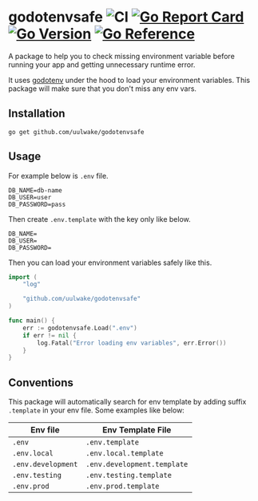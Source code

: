 # godotenvsafe ![CI](https://github.com/uulwake/godotenvsafe/workflows/CI/badge.svg) [![Go Report Card](https://goreportcard.com/badge/github.com/uulwake/godotenvsafe)](https://goreportcard.com/report/github.com/uulwake/godotenvsafe) [![Go Version](https://img.shields.io/github/go-mod/go-version/uulwake/godotenvsafe)](https://img.shields.io/github/go-mod/go-version/uulwake/godotenvsafe) [![Go Reference](https://img.shields.io/badge/godoc-reference-blue.svg)](https://pkg.go.dev/github.com/uulwake/godotenvsafe)



A package to help you to check missing environment variable before running your app and getting unnecessary runtime error.

It uses [godotenv](https://github.com/joho/godotenv) under the hood to load your environment variables. This package will make sure that you don't miss any env vars.

## Installation

```shell
go get github.com/uulwake/godotenvsafe
```

## Usage
For example below is `.env` file.
```
DB_NAME=db-name
DB_USER=user
DB_PASSWORD=pass
```

Then create `.env.template` with the key only like below.
```
DB_NAME=
DB_USER=
DB_PASSWORD=
```

Then you can load your environment variables safely like this.
```go
import (
    "log"

    "github.com/uulwake/godotenvsafe"
)

func main() {
    err := godotenvsafe.Load(".env")
    if err != nil {
        log.Fatal("Error loading env variables", err.Error())
    }
}
```

## Conventions
This package will automatically search for env template by adding suffix `.template` in your env file. Some examples like below:

| Env file              | Env Template File         |
|-----------------------|---------------------------|
|`.env`                 |`.env.template`            |
|`.env.local`           |`.env.local.template`      |
|`.env.development`     |`.env.development.template`|
|`.env.testing`         |`.env.testing.template`    |
|`.env.prod`            |`.env.prod.template`       |



